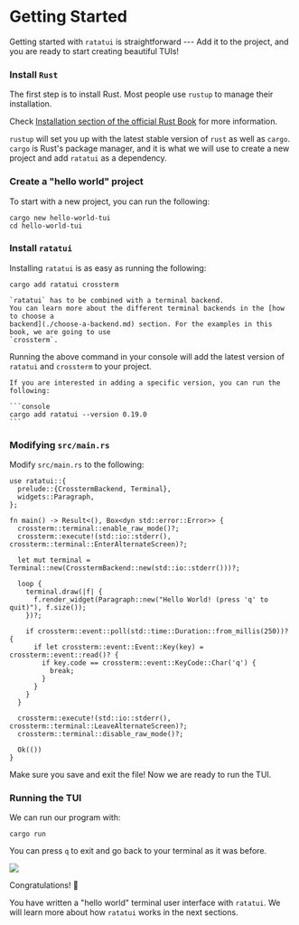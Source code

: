 # Getting Started

Getting started with `ratatui` is straightforward --- Add it to the project, and you are ready to
start creating beautiful TUIs!

### Install `Rust`

The first step is to install Rust. Most people use `rustup` to manage their installation.

Check
[Installation section of the official Rust Book](https://doc.rust-lang.org/book/ch01-01-installation.html)
for more information.

`rustup` will set you up with the latest stable version of `rust` as well as `cargo`. `cargo` is
Rust's package manager, and it is what we will use to create a new project and add `ratatui` as a
dependency.

### Create a "hello world" project

To start with a new project, you can run the following:

```console
cargo new hello-world-tui
cd hello-world-tui
```

### Install `ratatui`

Installing `ratatui` is as easy as running the following:

```console
cargo add ratatui crossterm
```

```admonish note
`ratatui` has to be combined with a terminal backend.
You can learn more about the different terminal backends in the [how to choose a
backend](./choose-a-backend.md) section. For the examples in this book, we are going to use
`crossterm`.
```

Running the above command in your console will add the latest version of `ratatui` and `crossterm`
to your project.

````admonish tip
If you are interested in adding a specific version, you can run the following:

```console
cargo add ratatui --version 0.19.0
```
````

### Modifying `src/main.rs`

Modify `src/main.rs` to the following:

```rust,no_run,noplayground
use ratatui::{
  prelude::{CrosstermBackend, Terminal},
  widgets::Paragraph,
};

fn main() -> Result<(), Box<dyn std::error::Error>> {
  crossterm::terminal::enable_raw_mode()?;
  crossterm::execute!(std::io::stderr(), crossterm::terminal::EnterAlternateScreen)?;

  let mut terminal = Terminal::new(CrosstermBackend::new(std::io::stderr()))?;

  loop {
    terminal.draw(|f| {
      f.render_widget(Paragraph::new("Hello World! (press 'q' to quit)"), f.size());
    })?;

    if crossterm::event::poll(std::time::Duration::from_millis(250))? {
      if let crossterm::event::Event::Key(key) = crossterm::event::read()? {
        if key.code == crossterm::event::KeyCode::Char('q') {
          break;
        }
      }
    }
  }

  crossterm::execute!(std::io::stderr(), crossterm::terminal::LeaveAlternateScreen)?;
  crossterm::terminal::disable_raw_mode()?;

  Ok(())
}
```

Make sure you save and exit the file! Now we are ready to run the TUI.

### Running the TUI

We can run our program with:

```
cargo run
```

You can press `q` to exit and go back to your terminal as it was before.

![](https://user-images.githubusercontent.com/1813121/262363304-d601478e-2091-40ce-b96f-671e9bf8904b.gif)

Congratulations! :tada:

You have written a "hello world" terminal user interface with `ratatui`. We will learn more about
how `ratatui` works in the next sections.
